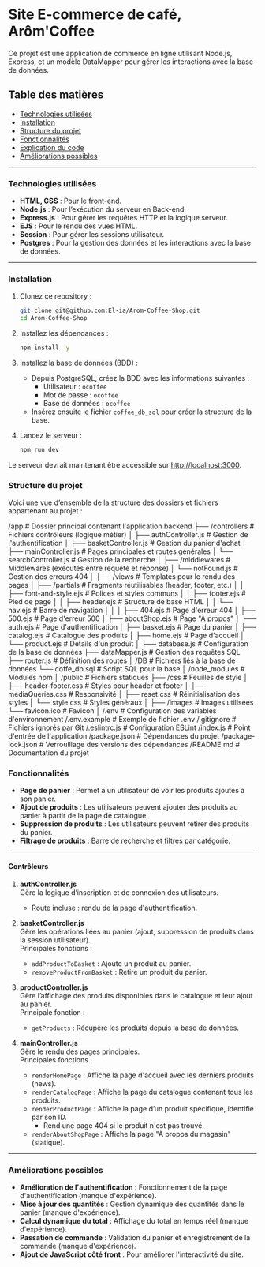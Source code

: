 # Site E-commerce de café, Arôm'Coffee

Ce projet est une application de commerce en ligne utilisant Node.js, Express, et un modèle DataMapper pour gérer les interactions avec la base de données.

## Table des matières

- [Technologies utilisées](#technologies-utilisées)
- [Installation](#installation)
- [Structure du projet](#structure-du-projet)
- [Fonctionnalités](#fonctionnalités)
- [Explication du code](#contrôleurs)
- [Améliorations possibles](#améliorations-possibles)

---

### Technologies utilisées

- **HTML, CSS** : Pour le front-end.
- **Node.js** : Pour l’exécution du serveur en Back-end.
- **Express.js** : Pour gérer les requêtes HTTP et la logique serveur.
- **EJS** : Pour le rendu des vues HTML.
- **Session** : Pour gérer les sessions utilisateur.
- **Postgres** : Pour la gestion des données et les interactions avec la base de données.

---

### Installation

1. Clonez ce repository :
    ```bash
    git clone git@github.com:El-ia/Arom-Coffee-Shop.git
    cd Arom-Coffee-Shop
    ```

2. Installez les dépendances :
    ```bash
    npm install -y
    ```

3. Installez la base de données (BDD) :
    - Depuis PostgreSQL, créez la BDD avec les informations suivantes :
        - Utilisateur : `ocoffee`
        - Mot de passe : `ocoffee`
        - Base de données : `ocoffee`
    - Insérez ensuite le fichier `coffee_db_sql` pour créer la structure de la base.

4. Lancez le serveur :
    ```bash
    npm run dev
    ```

Le serveur devrait maintenant être accessible sur [http://localhost:3000](http://localhost:3000).

### Structure du projet

Voici une vue d’ensemble de la structure des dossiers et fichiers appartenant au projet :

/app                                        # Dossier principal contenant l'application backend
  ├── /controllers                          # Fichiers contrôleurs (logique métier)
  │     ├── authController.js               # Gestion de l'authentification
  │     ├── basketController.js             # Gestion du panier d'achat
  │     ├── mainController.js               # Pages principales et routes générales
  │     └── searchController.js             # Gestion de la recherche
  │
  ├── /middlewares                          # Middlewares (exécutés entre requête et réponse)
  │     └── notFound.js                     # Gestion des erreurs 404
  │
  ├── /views                                # Templates pour le rendu des pages
  │     ├── /partials                       # Fragments réutilisables (header, footer, etc.)
  │     │     ├── font-and-style.ejs        # Polices et styles communs
  │     │     ├── footer.ejs                # Pied de page
  │     │     ├── header.ejs                # Structure de base HTML
  │     │     └── nav.ejs                   # Barre de navigation
  │     │
  │     ├── 404.ejs                         # Page d'erreur 404
  │     ├── 500.ejs                         # Page d'erreur 500
  │     ├── aboutShop.ejs                   # Page "À propos"
  │     ├── auth.ejs                        # Page d'authentification
  │     ├── basket.ejs                      # Page du panier
  │     ├── catalog.ejs                     # Catalogue des produits
  │     ├── home.ejs                        # Page d'accueil
  │     └── product.ejs                     # Détails d'un produit
  │
  ├── database.js                           # Configuration de la base de données
  ├── dataMapper.js                         # Gestion des requêtes SQL
  ├── router.js                             # Définition des routes
  │
/DB                                         # Fichiers liés à la base de données
  └── coffe_db.sql                          # Script SQL pour la base
│
/node_modules                               # Modules npm
│
/public                                     # Fichiers statiques
  ├── /css                                  # Feuilles de style
  │     ├── header-footer.css               # Styles pour header et footer
  │     ├── mediaQueries.css                # Responsivité
  │     ├── reset.css                       # Réinitialisation des styles
  │     └── style.css                       # Styles généraux
  │
  ├── /images                               # Images utilisées
  └── favicon.ico                           # Favicon
│
/.env                                       # Configuration des variables d'environnement
/.env.example                               # Exemple de fichier .env
/.gitignore                                 # Fichiers ignorés par Git
/.eslintrc.js                               # Configuration ESLint
/index.js                                   # Point d'entrée de l'application
/package.json                               # Dépendances du projet
/package-lock.json                          # Verrouillage des versions des dépendances
/README.md                                  # Documentation du projet


### Fonctionnalités

- **Page de panier** : Permet à un utilisateur de voir les produits ajoutés à son panier.
- **Ajout de produits** : Les utilisateurs peuvent ajouter des produits au panier à partir de la page de catalogue.
- **Suppression de produits** : Les utilisateurs peuvent retirer des produits du panier.
- **Filtrage de produits** : Barre de recherche et filtres par catégorie.

---

#### Contrôleurs

1. **authController.js**  
   Gère la logique d’inscription et de connexion des utilisateurs.  
   - Route incluse : rendu de la page d'authentification.

2. **basketController.js**  
   Gère les opérations liées au panier (ajout, suppression de produits dans la session utilisateur).  
   Principales fonctions :
   - `addProductToBasket` : Ajoute un produit au panier.
   - `removeProductFromBasket` : Retire un produit du panier.

3. **productController.js**  
   Gère l’affichage des produits disponibles dans le catalogue et leur ajout au panier.  
   Principale fonction :
   - `getProducts` : Récupère les produits depuis la base de données.

4. **mainController.js**  
   Gère le rendu des pages principales.  
   Principales fonctions :
   - `renderHomePage` : Affiche la page d'accueil avec les derniers produits (news).
   - `renderCatalogPage` : Affiche la page du catalogue contenant tous les produits.
   - `renderProductPage` : Affiche la page d’un produit spécifique, identifié par son ID.
     - Rend une page 404 si le produit n'est pas trouvé.
   - `renderAboutShopPage` : Affiche la page "À propos du magasin" (statique).

---

### Améliorations possibles

- **Amélioration de l'authentification** : Fonctionnement de la page d'authentification (manque d'expérience).
- **Mise à jour des quantités** : Gestion dynamique des quantités dans le panier (manque d'expérience).
- **Calcul dynamique du total** : Affichage du total en temps réel (manque d'expérience).
- **Passation de commande** : Validation du panier et enregistrement de la commande (manque d'expérience).
- **Ajout de JavaScript côté front** : Pour améliorer l'interactivité du site.
